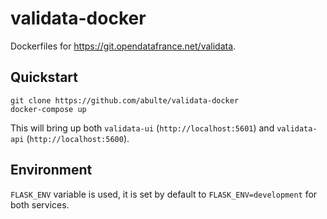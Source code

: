 # validata-docker

Dockerfiles for https://git.opendatafrance.net/validata.

## Quickstart

```
git clone https://github.com/abulte/validata-docker
docker-compose up
```

This will bring up both `validata-ui` (`http://localhost:5601`) and `validata-api` (`http://localhost:5600`).

## Environment

`FLASK_ENV` variable is used, it is set by default to `FLASK_ENV=development` for both services.
